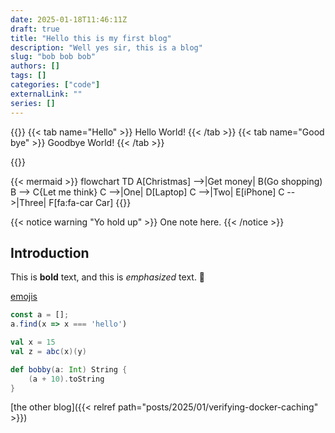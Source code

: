```yaml
--- 
date: 2025-01-18T11:46:11Z
draft: true
title: "Hello this is my first blog"
description: "Well yes sir, this is a blog"
slug: "bob bob bob"
authors: []
tags: []
categories: ["code"]
externalLink: ""
series: []
---
```


{{<tabgroup>}}
{{< tab name="Hello" >}} Hello World! {{< /tab >}}
{{< tab name="Good bye" >}} Goodbye World! {{< /tab >}}

{{</tabgroup>}}


{{< mermaid >}}
flowchart TD
    A[Christmas] -->|Get money| B(Go shopping)
    B --> C{Let me think}
    C -->|One| D[Laptop]
    C -->|Two| E[iPhone]
    C -->|Three| F[fa:fa-car Car]
{{</mermaid>}}


{{< notice warning "Yo hold up" >}}
One note here.
{{< /notice >}}

## Introduction

This is **bold** text, and this is *emphasized* text. :wave:

[emojis](https://gohugo.io/quick-reference/emojis/ 'emojjis')

```ts
const a = [];
a.find(x => x === 'hello')
```


```scala
val x = 15
val z = abc(x)(y)

def bobby(a: Int) String {
    (a + 10).toString
}
```

[the other blog]({{< relref path="posts/2025/01/verifying-docker-caching" >}})
